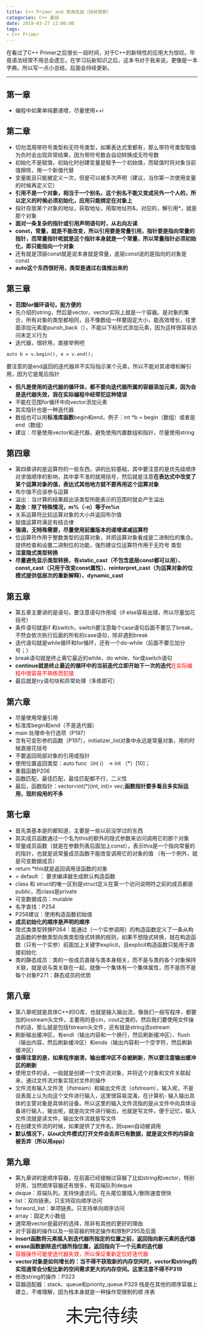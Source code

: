 ```yaml
---
title: C++ Primer and 常用总结（持续更新）
categories: C++ 基础
date: 2019-03-27 11:06:00
tags:
- C++ Primer
---
```

在看过了C++ Primer之后很长一段时间，对于C++的新特性的应用大为惊叹。毕竟语法经常不用总会遗忘，在学习玩新知识之后，这本书对于我来说，更像是一本字典。所以写一点小总结，后面会持续更新。

---
<!-- more -->

## 第一章
- 编程中如果单纯要递增，尽量使用++i

## 第二章
- 切勿混用带符号类型和无符号类型，如果表达式里都有，那么带符号类型取值为负时会出现异常结果，因为带符号数会自动转换成无符号数
- 初始化不是赋值，初始化时创建变量是赋予一个初始值，而赋值时将对象当前值擦除，用一个新值代替
- 变量能且只能被定义一次，但是可以被多次声明（建议，当你第一次使用变量的时候再定义它）
- **引用不是一个对象，相当于一个别名，这个别名不能又变成另外一个人的，所以定义的时候必须初始化，应用只能绑定在对象上**
- 指针存放某个对象的地址，获取地址，用取地址符&，对应的，解引用\*，就是那个对象
- **面对一条复杂的指针或引用声明语句时，从右向左读**
- **const，常量，就是不能改变，所以引用要是常量引用，指针要是指向常量的指针，而常量指针呢就是这个指针本身就是一个常量，所以常量指针必须初始化，即只能指向一个对象**
- 还有就是顶层const就是说本身就是常量，底层const说的是指向的对象是const
- **auto这个东西很好用，类型是通过右值推出来的**

## 第三章
- **范围for循环语句，挺方便的**
- 先介绍的string，然后是vector，vector实际上就是一个容器。是对象的集合，所有对象的类型都相同，且不像数组一样要固定大小，能高效增长，往里面添加元素是punsh_back（），不能以下标形式添加元素，因为这样很容易访问未定义行为
- 迭代器，很好用，直接举例吧
``` 
auto b = v.begin(), e = v.end();
```
要注意的是end返回的迭代器并不实际指示某个元素，所以不能对其递增和解引用，因为它是尾后指针
- **但凡是使用的迭代器的循环体，都不要向迭代器所属的容器添加元素，因为会是迭代器失效，我在实际编程中经常犯这种错误**
- 不能在范围for循环中向vector添加元素
- 其实指针也是一种迭代器
- 数组也可以用**标准库函数**begin和end，例子：int \*b = begin（数组）或者是end（数组）
- 建议：尽量使用vector和迭代器，避免使用内置数组和指针，尽量使用string

## 第四章
- 第四章讲的是运算符的一些东西，讲的比较基础，其中要注意的是优先级顺序对求值顺序的影响，其中拿不准的就用括号，然后就是注意**在表达式中改变了某个运算对象的值，表达式其他地方就不要再用这个运算对象**
- 布尔值不应该参与运算
- 溢出：当计算的结果超出该类型所能表示的范围时就会产生溢出
- **取余：除了特殊情况，m%（-n）等于m%n**
- 关系运算符比较运算对象的大小并返回布尔值
- 赋值运算符满足有结合律
- **强调，无特殊需要，尽量使用前置版本的递增递减运算符**
- 位运算符作用于整数类型的运算对象，并把运算对象看成是二进制位的集合。提供检查和设置二进制位的功能，强烈建议位运算符作用于无符号
类型
- **注意隐式类型转换**
- **尽量避免显示类型转换，有static_cast（不包含底层const都可以用）、const_cast（只用于改变const属性）、reinterpret_cast（为运算对象的位模式提供低层次的重新解释）、dynamic_cast**

## 第五章
- 第五章主要讲的是语句，要注意语句作用域（if else容易出错，所以尽量加花括号）
- 条件语句就是if 和switch，switch要注意每个case语句后面不要忘了break，不然会依次执行后面的所有的case语句，除非遇到break
- 迭代语句就是while循环和for循环，还有一个do-while（后面不要忘加分号；）
- break语句就是终止离它最近的while、do while、for或switch语句
- **continue就是终止最近的循环中的当前迭代立即开始下一次的迭代**<font color="red">在实际编程中很容易不熟练而犯错</font>
- 最后就是try语句块和异常处理（多练即可）

## 第六章
- 尽量使用常量引用
- 标准库begin和end（不是迭代器）
- main 处理命令行选项（P197）
- 含有可变形参的函数（P197），initializer_list对象中永远是常量对象，用的时候直接花括号
- 不要返回局部对象的引用或指针
- 使用位置返回类型：auto func（int i） -> int （*）[10]；
- 重载函数P206
- 函数匹配，最佳匹配，最佳匹配都不行，二义性
- 最后，函数指针：vector<int(*)(int, int)> vec;**函数指针要多看且多实际运用，现阶段用的不多**

## 第七章
- 首先类基本是的都知道，主要是一些以前没学过的东西
- 其实成员函数通过一个名为this的额外的隐式参数来访问调用它的那个对象
- 常量成员函数（就是在参数列表后面加上const），表示this是一个指向常量的的指针，也就是说常量成员函数不能改变调用它的对象的值
（有一个例外，就是可变数据成员）
- return *this就是返回调用该函数的对象
- = default ： 要求编译器生成默认构造函数
- class 和 struct的唯一区别是struct定义在第一个访问说明符之前的成员都是public，而class是private
- 可变数据成员：mutable
- 名字查找：P254
- P258建议：使用构造函数初始值
- **成员初始化的顺序是声明的顺序**
- 隐式类类型转换P264：能通过（一个实参调用）的构造函数定义了一条从构造函数的参数类型向类类型隐式转换的规则，如果不想隐式转换，就在构造函数（只有一个实参）前面加上关键字explicit，且explicit构造函数只能用于直接初始化
- 类的静态成员：类的一些成员直接与类本身相关，而不是与类的各个对象保持关联，就是说与类关联在一起，就像一个集体有一个集体属性，而不是而不是每个对象P271：静态成员的优势

## 第八章
- 第八章呢就是具体C++的IO库，也就是输入输出流，像我们一般写程序，都要加的iostream头文件，主要用的是cin，cout之类的，然后我们要使用文件操作的话，那么就是包括fstream头文件，还有就是string流sstream
- 刷新输出缓冲区，有endl（输出内容和一个换行，然后刷新缓冲区）、flush（输出内容，然后刷新缓冲区）和ends（输出内容和一个空字符，然后刷新缓冲区）
- **值得注意的是，如果程序崩溃，输出缓冲区不会被刷新，所以要注意输出缓冲区的刷新**
- 使用文件的话，一般就是创建一个文件流对象，并将这个对象和文件关联起来，通过文件流对象实现对文件的操作
- 文件流有输入文件流（ifstream）和输出文件流（ofstream），输入呢，不是说表面上认为向这个文件进行输入，这里很容易混淆，在计算机- 输入输出具体的主管对象是具体的设备。所以这里的输入文件流指的是从文件中向具体设备进行输入，输出呢，就是向文件进行输出，也就是写文件，便于记忆，输入文件流就是读文件，输出文件流就是写文件
- 在创建文件流的时候，如果提供了文件名，则open自动被调用
- **默认情况下，以out文件模式打开文件会丢弃已有数据，就是说文件的内容会被丢弃（所以用app）**

## 第九章
- 第九章讲的是顺序容器，在前面已经接触过容器了比如string和vector，特别好用，当然顺序容器还有很多，有双端队列deque
- deque：双端队列。支持快速访问。在头尾位置插入/删除速度很快
- list：双向链表。只支持双向顺序访问
- forword_list：单项链表。只支持单向顺序访问
- array：固定大小数组
- 通常用vector是最好的选择，除非有其他的更好的理由
- 对于容器的操作以及一些容器的特定操作和限制P295及后面
- **Insert函数将元素插入到迭代器所指定的位置之前，返回指向新元素的迭代器**
- **erase函数删除迭代器所指位置，返回指向下一个元素的迭代器**
- <font color="red">容器操作可能使迭代器失效，所以保证重新定位好迭代器</font>
- **vector对象是如何增长的：当不得不获取新的内存空间时，vector和string的实现通常会分配比新的空间需求更大的内存空间。这里注意不得不P319**
- 修改string的操作：P323
- 容器适配器：stack、queue和priority_queue P329 栈是在其他的顺序容器上建立，不难理解，因为栈本身就是一种操作受限制的顺
序表

<center><font size="12">未完待续</font></center>
